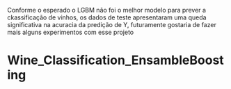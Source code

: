 Conforme o esperado o LGBM não foi o melhor modelo para prever a ckassificação de vinhos, os dados de teste apresentaram uma queda significativa na acuracia da predição de Y, futuramente gostaria de fazer mais alguns experimentos com esse projeto
# Wine_Classification_EnsambleBoosting
